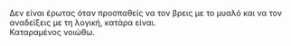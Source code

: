 Δεν είναι έρωτας όταν προσπαθείς να τον βρεις με το μυαλό και να τον αναδείξεις με τη λογική, κατάρα είναι.\
Καταραμένος νοιώθω.